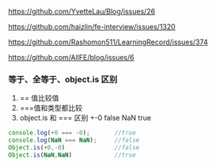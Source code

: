 https://github.com/YvetteLau/Blog/issues/26

https://github.com/haizlin/fe-interview/issues/1320

https://github.com/Rashomon511/LearningRecord/issues/374

https://github.com/AllFE/blog/issues/6

### 等于、全等于、object.is 区别

1. == 值比较值
2. ===值和类型都比较
3. object.is 和 === 区别  +-0 false   NaN true

```javascript
console.log(+0 === -0);       //true
console.log(NaN === NaN);     //false
Object.is(+0,-0)              //false
Object.is(NaN,NaN)            //true
```

### 